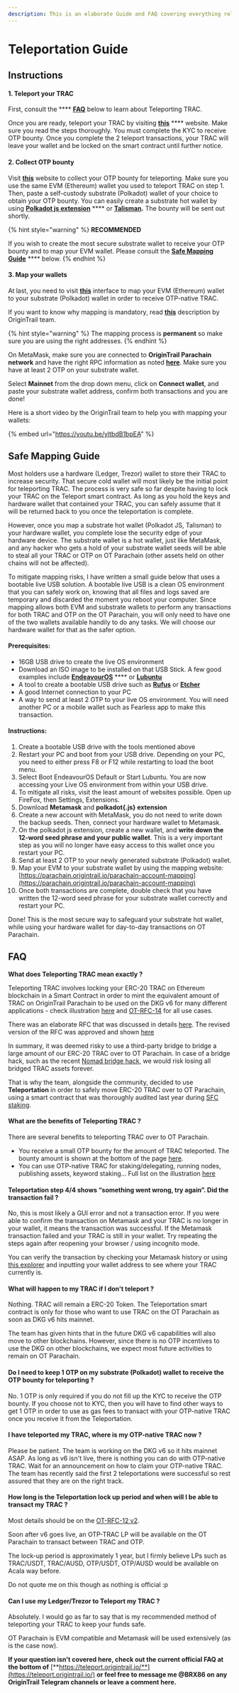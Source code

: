 ```yaml
---
description: This is an elaborate Guide and FAQ covering everything related to Teleporting
---
```


# Teleportation Guide

## Instructions

#### **1. Teleport your TRAC**&#x20;

First, consult the **** [**FAQ**](trac-teleportation-faq.md#teleport-faq) below to learn about Teleporting TRAC.&#x20;

Once you are ready, teleport your TRAC by visiting [**this**](https://teleport.origintrail.io/) **** website. Make sure you read the steps thoroughly. You must complete the KYC to receive OTP bounty. Once you complete the 2 teleport transactions, your TRAC will leave your wallet and be locked on the smart contract until further notice.

#### **2. Collect OTP bounty**

Visit [**this**](https://teleport.origintrail.io/teleport-reward-claim) website to collect your OTP bounty for teleporting. Make sure you use the same EVM (Ethereum) wallet you used to teleport TRAC on step 1. Then, paste a self-custody substrate (Polkadot) wallet of your choice to obtain your OTP bounty. You can easily create a substrate hot wallet by using [**Polkadot js extension**](https://polkadot.js.org/extension/) **** or [**Talisman**](https://talisman.xyz/)**.** The bounty will be sent out shortly.

{% hint style="warning" %}
**RECOMMENDED**

If you wish to create the most secure substrate wallet to receive your OTP bounty and to map your EVM wallet. Please consult the [**Safe Mapping Guide**](trac-teleportation-faq.md#undefined) **** below.
{% endhint %}

#### 3. Map your wallets&#x20;

At last, you need to visit [**this**](https://parachain.origintrail.io/parachain-account-mapping) interface to map your EVM (Ethereum) wallet to your substrate (Polkadot) wallet in order to receive OTP-native TRAC.&#x20;

If you want to know why mapping is mandatory, read [**this**](https://docs.origintrail.io/blockchain-layer-1/origintrail-parachain/origintrail-parachain-evm) description by OriginTrail team.&#x20;

{% hint style="warning" %}
The mapping process is **permanent** so make sure you are using the right addresses.
{% endhint %}

On MetaMask, make sure you are connected to **OriginTrail Parachain network** and have the right RPC information as noted [**here**](https://docs.origintrail.io/blockchain-layer-1/origintrail-parachain/origintrail-parachain-network-rpc#origintrail-parachain-mainnet). Make sure you have at least 2 OTP on your substrate wallet.&#x20;

Select **Mainnet** from the drop down menu, click on **Connect wallet**, and paste your substrate wallet address, confirm both transactions and you are done!

Here is a short video by the OriginTrail team to help you with mapping your wallets:

{% embed url="https://youtu.be/yltbdB1bpEA" %}

## Safe Mapping Guide

Most holders use a hardware (Ledger, Trezor) wallet to store their TRAC to increase security. That secure cold wallet will most likely be the initial point for teleporting TRAC. The process is very safe so far despite having to lock your TRAC on the Teleport smart contract. As long as you hold the keys and hardware wallet that contained your TRAC, you can safely assume that it will be returned back to you once the teleportation is complete.&#x20;

However, once you map a substrate hot wallet (Polkadot JS, Talisman) to your hardware wallet, you complete lose the security edge of your hardware device. The substrate wallet is a hot wallet, just like MetaMask, and any hacker who gets a hold of your substrate wallet seeds will be able to steal all your TRAC or OTP on OT Parachain (other assets held on other chains will not be affected).&#x20;

To mitigate mapping risks, I have written a small guide below that uses a bootable live USB solution. A bootable live USB is a clean OS environment that you can safely work on, knowing that all files and logs saved are temporary and discarded the moment you reboot your computer. Since mapping allows both EVM and substrate wallets to perform any transactions for both TRAC and OTP on the OT Parachain, you will only need to have one of the two wallets available handily to do any tasks. We will choose our hardware wallet for that as the safer option.

#### Prerequisites:

* 16GB USB drive to create the live OS environment
* Download an ISO image to be installed on that USB Stick. A few good examples include [**EndeavourOS**](https://endeavouros.com/latest-release/) **** or [**Lubuntu**](https://lubuntu.me/downloads/)
* A tool to create a bootable USB drive such as [**Rufus**](https://rufus.ie/en/) or [**Etcher**](https://www.balena.io/etcher/)
* A good Internet connection to your PC
* A way to send at least 2 OTP to your live OS environment. You will need another PC or a mobile wallet such as Fearless app to make this transaction.&#x20;

#### Instructions:

1. Create a bootable USB drive with the tools mentioned above
2. Restart your PC and boot from your USB drive. Depending on your PC, you need to either press F8 or F12 while restarting to load the boot menu.
3. Select Boot EndeavourOS Default or Start Lubuntu. You are now accessing your Live OS environment from within your USB drive.&#x20;
4. To mitigate all risks, visit the least amount of websites possible. Open up FireFox, then Settings, Extensions.
5. Download **Metamask** and **polkadot{.js} extension**
6. Create a new account with MetaMask, you do not need to write down the backup seeds. Then, connect your hardware wallet to Metamask.
7. On the polkadot js extension, create a new wallet, and **write down the 12-word seed phrase and your public wallet**. This is a very important step as you will no longer have easy access to this wallet once you restart your PC.&#x20;
8. Send at least 2 OTP to your newly generated substrate (Polkadot) wallet.
9. Map your EVM to your substrate wallet by using the mapping website: [https://parachain.origintrail.io/parachain-account-mapping](https://parachain.origintrail.io/parachain-account-mapping)
10. Once both transactions are complete, double check that you have written the 12-word seed phrase for your substrate wallet correctly and restart your PC.&#x20;

Done! This is the most secure way to safeguard your substrate hot wallet, while using your hardware wallet for day-to-day transactions on OT Parachain.

## FAQ

**What does Teleporting TRAC mean exactly ?**

Teleporting TRAC involves locking your ERC-20 TRAC on Ethereum blockchain in a Smart Contract in order to mint the equivalent amount of TRAC on OriginTrail Parachain to be used on the DKG v6 for many different applications - check illustration [here](https://teleport.origintrail.io/) and [OT-RFC-14](https://medium.com/origintrail/ot-rfc-14-dkg-v6-trac-tokenomics-886ff2b6b8cb?source=rss-fecf7416927e------2) for all use cases.

There was an elaborate RFC that was discussed in details [here](https://github.com/OriginTrail/OT-RFC-repository/issues/16). The revised version of the RFC was approved and shown [here](https://medium.com/origintrail/ot-rfc-12-v2-teleporting-trac-to-the-origintrail-parachain-on-polkadot-de535a9d2693)

In summary, it was deemed risky to use a third-party bridge to bridge a large amount of our ERC-20 TRAC over to OT Parachain. In case of a bridge hack, such as the recent [Nomad bridge hack](https://mobile.twitter.com/i/events/1554556780239355905), we would risk losing all bridged TRAC assets forever.

That is why the team, alongside the community, decided to use **Teleportation** in order to safely move ERC-20 TRAC over to OT Parachain, using a smart contract that was thoroughly audited last year during [SFC staking](https://t.co/NYLru2Aqor).

#### **What are the benefits of Teleporting TRAC ?**

There are several benefits to teleporting TRAC over to OT Parachain.

* You receive a small OTP bounty for the amount of TRAC teleported. The bounty amount is shown at the bottom of the page [here](https://teleport.origintrail.io/).
* You can use OTP-native TRAC for staking/delegating, running nodes, publishing assets, keyword staking... Full list on the illustration [here](https://teleport.origintrail.io/)

#### **Teleportation step 4/4 shows “something went wrong, try again”. Did the transaction fail ?**

No, this is most likely a GUI error and not a transaction error. If you were able to confirm the transaction on Metamask and your TRAC is no longer in your wallet, it means the transaction was successful. If the Metamask transaction failed and your TRAC is still in your wallet. Try repeating the steps again after reopening your browser / using incognito mode.

You can verify the transaction by checking your Metamask history or using [this explorer](https://etherscan.io/) and inputting your wallet address to see where your TRAC currently is.

#### **What will happen to my TRAC if I don't teleport ?**

Nothing. TRAC will remain a ERC-20 Token. The Teleportation smart contract is only for those who want to use TRAC on the OT Parachain as soon as DKG v6 hits mainnet.

The team has given hints that in the future DKG v6 capabilities will also move to other blockchains. However, since there is no OTP incentives to use the DKG on other blockchains, we expect most future activities to remain on OT Parachain.

#### **Do I need to keep 1 OTP on my substrate (Polkadot) wallet to receive the OTP bounty for teleporting ?**

No. 1 OTP is only required if you do not fill up the KYC to receive the OTP bounty. If you choose not to KYC, then you will have to find other ways to get 1 OTP in order to use as gas fees to transact with your OTP-native TRAC once you receive it from the Teleportation.

#### **I have teleported my TRAC, where is my OTP-native TRAC now ?**

Please be patient. The team is working on the DKG v6 so it hits mainnet ASAP. As long as v6 isn't live, there is nothing you can do with OTP-native TRAC. Wait for an announcement on how to claim your OTP-native TRAC. The team has recently said the first 2 teleportations were successful so rest assured that they are on the right track.

#### **How long is the Teleportation lock up period and when will I be able to transact my TRAC ?**

Most details should be on the [OT-RFC-12 v2](https://medium.com/origintrail/ot-rfc-12-v2-teleporting-trac-to-the-origintrail-parachain-on-polkadot-de535a9d2693).

Soon after v6 goes live, an OTP-TRAC LP will be available on the OT Parachain to transact between TRAC and OTP.

The lock-up period is approximately 1 year, but I firmly believe LPs such as TRAC/USDT, TRAC/AUSD, OTP/USDT, OTP/AUSD would be available on Acala way before.

Do not quote me on this though as nothing is official :p

#### **Can I use my Ledger/Trezor to Teleport my TRAC ?**

Absolutely. I would go as far to say that is my recommended method of teleporting your TRAC to keep your funds safe.

OT Parachain is EVM compatible and Metamask will be used extensively (as is the case now).

**If your question isn't covered here, check out the current official FAQ at the bottom of** [**https://teleport.origintrail.io/**](https://teleport.origintrail.io/) **or feel free to message me @BRX86 on any OriginTrail Telegram channels or leave a comment here.**
